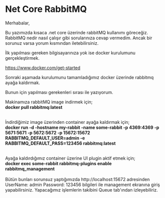 # Net Core RabbitMQ
Merhabalar,

Bu yazımızda kısaca .net core üzerinde rabbitMQ kullanımı göreceğiz. RabbitMQ nedir nasıl çalışır gibi sorularınıza cevap vermedim. Ancak bir sorunuz varsa yorum kısmından iletebilirsiniz. 

İlk yapılması gereken bilgisayarınıza yok ise docker kurulumunu gerçekleştirmek. 

https://www.docker.com/get-started

Sonraki aşamada kurulumunu tamamladığımız docker üzerinde rabbitmq ayağa kaldırmak. 

Bunun için yapılması gerekenleri sırası ile yazıyorum.

Makinamıza rabbitMQ image indirmek için; <br/>
<b>docker pull rabbitmq:latest</b> <br/> <br/>

İndirdiğimiz image üzerinden container ayağa kaldırmak için; <br/>
<b>docker run -d -hostname my-rabbit -name some-rabbit -p 4369:4369 -p 5671:5671 -p 5672:5672 -p 15672:15672 RABBITMQ_DEFAULT_USER=admin -e RABBITMQ_DEFAULT_PASS=123456 rabbitmq:latest</b> <br/> <br/>

Ayağa kaldırdığımız container üzerine UI plugin aktif etmek için; <br/>
<b>docker exec some-rabbit rabbitmq-plugins enable rabbitmq_management</b> <br/> <br/>
Bütün bunları sorunsuz yaptığımızda http://localhost:15672 adresinden UserName: admin Password: 123456 bilgileri ile management ekranına giriş yapabilirsiniz. Yapacağımız işlemlerin takibini Queue tab'ından izleyebiliriz.
